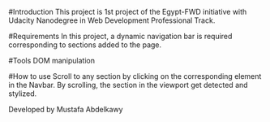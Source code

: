 #Introduction
This project is 1st project of the Egypt-FWD initiative with Udacity Nanodegree in Web Development Professional Track.

#Requirements
In this project, a dynamic navigation bar is required corresponding to sections added to the page.

#Tools
DOM manipulation 

#How to use
Scroll to any section by clicking on the corresponding element in the Navbar.
By scrolling, the section in the viewport get detected and stylized.

Developed by Mustafa Abdelkawy